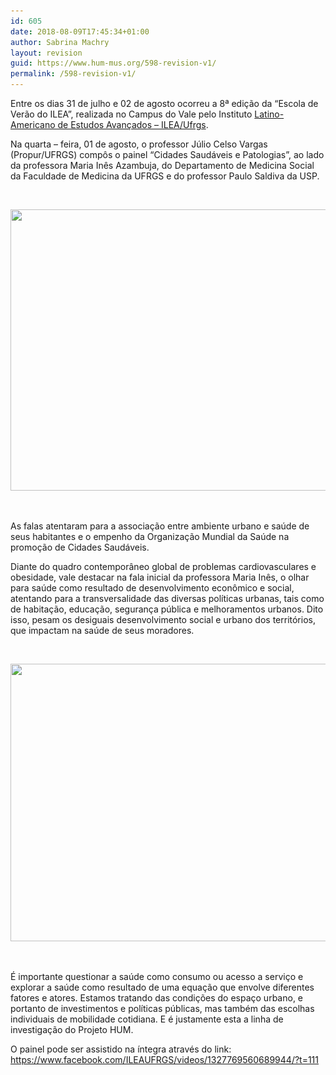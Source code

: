 ```yaml
---
id: 605
date: 2018-08-09T17:45:34+01:00
author: Sabrina Machry
layout: revision
guid: https://www.hum-mus.org/598-revision-v1/
permalink: /598-revision-v1/
---
```

<span style="font-weight: 400;">Entre os dias 31 de julho e 02 de agosto ocorreu a 8ª edição da “Escola de Verão do ILEA”, realizada no Campus do Vale pelo Instituto <a href="https://www.facebook.com/ILEAUFRGS/">Latino-Americano de Estudos Avançados &#8211; ILEA/Ufrgs</a>.</span>

<span style="font-weight: 400;">Na quarta &#8211; feira, 01 de agosto, o professor Júlio Celso Vargas (Propur/UFRGS) compôs o painel “Cidades Saudáveis e Patologias”, ao lado da professora Maria Inês Azambuja, do Departamento de Medicina Social da Faculdade de Medicina da UFRGS e do professor Paulo Saldiva da USP.</span>

&nbsp;

<img class="wp-image-599 aligncenter" src="/wp-content/uploads/2018/08/IMG_20180802_152709.jpg?resize=600%2C450&#038;ssl=1" alt="" width="600" height="450" srcset="/wp-content/uploads/2018/08/IMG_20180802_152709.jpg?resize=300%2C225&ssl=1 300w, /wp-content/uploads/2018/08/IMG_20180802_152709.jpg?resize=768%2C576&ssl=1 768w, /wp-content/uploads/2018/08/IMG_20180802_152709.jpg?resize=1024%2C768&ssl=1 1024w, /wp-content/uploads/2018/08/IMG_20180802_152709.jpg?w=2000&ssl=1 2000w, /wp-content/uploads/2018/08/IMG_20180802_152709.jpg?w=3000&ssl=1 3000w" sizes="(max-width: 600px) 100vw, 600px" data-recalc-dims="1" /> 

&nbsp;

<span style="font-weight: 400;">As falas atentaram para a associação entre ambiente urbano e saúde de seus habitantes e o empenho da Organização Mundial da Saúde na promoção de Cidades Saudáveis.</span>

<span style="font-weight: 400;">Diante do quadro contemporâneo global de problemas cardiovasculares e obesidade, vale destacar na fala inicial da professora Maria Inês, o olhar para saúde como resultado de desenvolvimento econômico e social, atentando para a transversalidade das diversas políticas urbanas, tais como de habitação, educação, segurança pública e melhoramentos urbanos. Dito isso, pesam os desiguais desenvolvimento social e urbano dos territórios, que impactam na saúde de seus moradores.</span>

&nbsp;

<img class="wp-image-600 aligncenter" src="/wp-content/uploads/2018/08/IMG_20180802_153103.jpg?resize=600%2C444&#038;ssl=1" alt="" width="600" height="444" srcset="/wp-content/uploads/2018/08/IMG_20180802_153103.jpg?resize=300%2C222&ssl=1 300w, /wp-content/uploads/2018/08/IMG_20180802_153103.jpg?resize=768%2C568&ssl=1 768w, /wp-content/uploads/2018/08/IMG_20180802_153103.jpg?resize=1024%2C757&ssl=1 1024w, /wp-content/uploads/2018/08/IMG_20180802_153103.jpg?w=2000&ssl=1 2000w, /wp-content/uploads/2018/08/IMG_20180802_153103.jpg?w=3000&ssl=1 3000w" sizes="(max-width: 600px) 100vw, 600px" data-recalc-dims="1" /> 

&nbsp;

<span style="font-weight: 400;">É importante questionar a saúde como consumo ou acesso a serviço e explorar a saúde como resultado de uma equação que envolve diferentes fatores e atores. Estamos tratando das condições do espaço urbano, e portanto de investimentos e políticas públicas, mas também das escolhas individuais de mobilidade cotidiana. E é justamente esta a linha de investigação do Projeto HUM.</span>

<span style="font-weight: 400;">O painel pode ser assistido na íntegra através do link: </span>[<span style="font-weight: 400;">https://www.facebook.com/ILEAUFRGS/videos/1327769560689944/?t=111</span>](https://www.facebook.com/ILEAUFRGS/videos/1327769560689944/?t=111)

&nbsp;

&nbsp;